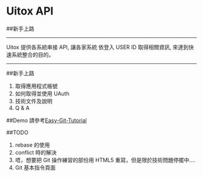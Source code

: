 # Uitox API

##新手上路
***
Uitox 提供各系統串接 API, 讓各家系統 依登入 USER ID 取得相關資訊, 
來達到快速系統整合的目的。
***

##新手上路

1. 取得應用程式帳號 <br>
2. 如何取得並使用 UAuth <br>
3. 技術文件及說明 <br>
4. Q & A

##Demo
請參考[Easy-Git-Tutorial](http://dylandy.github.io/Easy-Git-Tutorial/index.html) 


##TODO
1. rebase 的使用<br>
2. conflict 時的解決<br>
3. 唔，想要把 Git 操作練習的部份用 HTML5 重寫，但是限於技術問題停擺中....<br>
4. Git 基本指令頁面

